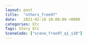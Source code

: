 ```yaml
---
layout: post
title:  "others_free97"
date:   2021-02-18 10:00:00 +0000
categories: Etc
Tags: Story Etc
SceneCode: ["scene_free97_q1_s20"]
---
```

